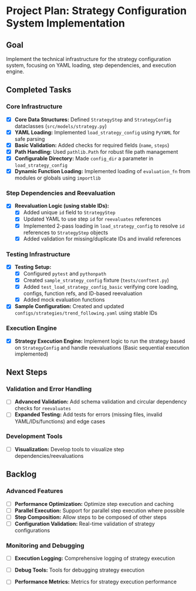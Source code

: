 # Project Plan: Strategy Configuration System Implementation

## Goal

Implement the technical infrastructure for the strategy configuration system, focusing on YAML loading, step dependencies, and execution engine.

## Completed Tasks

### Core Infrastructure
- [x] **Core Data Structures:** Defined `StrategyStep` and `StrategyConfig` dataclasses (`src/models/strategy.py`)
- [x] **YAML Loading:** Implemented `load_strategy_config` using `PyYAML` for safe parsing
- [x] **Basic Validation:** Added checks for required fields (`name`, `steps`)
- [x] **Path Handling:** Used `pathlib.Path` for robust file path management
- [x] **Configurable Directory:** Made `config_dir` a parameter in `load_strategy_config`
- [x] **Dynamic Function Loading:** Implemented loading of `evaluation_fn` from modules or globals using `importlib`

### Step Dependencies and Reevaluation
- [x] **Reevaluation Logic (using stable IDs):**
    - [x] Added unique `id` field to `StrategyStep`
    - [x] Updated YAML to use step `id` for `reevaluates` references
    - [x] Implemented 2-pass loading in `load_strategy_config` to resolve `id` references to `StrategyStep` objects
    - [x] Added validation for missing/duplicate IDs and invalid references

### Testing Infrastructure
- [x] **Testing Setup:**
    - [x] Configured `pytest` and `pythonpath`
    - [x] Created `sample_strategy_config` fixture (`tests/conftest.py`)
    - [x] Added `test_load_strategy_config_basic` verifying core loading, configs, function refs, and ID-based reevaluation
    - [x] Added mock evaluation functions
- [x] **Sample Configuration:** Created and updated `configs/strategies/trend_following.yaml` using stable IDs

### Execution Engine
- [x] **Strategy Execution Engine:** Implement logic to run the strategy based on `StrategyConfig` and handle reevaluations (Basic sequential execution implemented)

## Next Steps

### Validation and Error Handling
- [ ] **Advanced Validation:** Add schema validation and circular dependency checks for `reevaluates`
- [ ] **Expanded Testing:** Add tests for errors (missing files, invalid YAML/IDs/functions) and edge cases

### Development Tools
- [ ] **Visualization:** Develop tools to visualize step dependencies/reevaluations

## Backlog

### Advanced Features
- [ ] **Performance Optimization:** Optimize step execution and caching
- [ ] **Parallel Execution:** Support for parallel step execution where possible
- [ ] **Step Composition:** Allow steps to be composed of other steps
- [ ] **Configuration Validation:** Real-time validation of strategy configurations

### Monitoring and Debugging
- [ ] **Execution Logging:** Comprehensive logging of strategy execution
- [ ] **Debug Tools:** Tools for debugging strategy execution
- [ ] **Performance Metrics:** Metrics for strategy execution performance 

